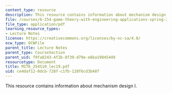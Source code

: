 ```yaml
---
content_type: resource
description: This resource contains information about mechanism design I.
file: /courses/6-254-game-theory-with-engineering-applications-spring-2010/ce4daf120dcb728fc1fb128f6cd3b48f_MIT6_254S10_lec19.pdf
file_type: application/pdf
learning_resource_types:
- Lecture Notes
license: https://creativecommons.org/licenses/by-nc-sa/4.0/
ocw_type: OCWFile
parent_title: Lecture Notes
parent_type: CourseSection
parent_uid: f9fa8243-4f2b-8f39-d79e-e6ba19845449
resourcetype: Document
title: MIT6_254S10_lec19.pdf
uid: ce4daf12-0dcb-728f-c1fb-128f6cd3b48f
---
```

This resource contains information about mechanism design I.
